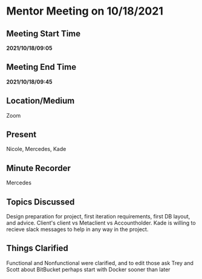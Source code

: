 # Mentor Meeting on 10/18/2021

## Meeting Start Time

**2021/10/18/09:05**

## Meeting End Time

**2021/10/18/09:45**

## Location/Medium

Zoom

## Present

Nicole, Mercedes, Kade

## Minute Recorder
Mercedes

## Topics Discussed

Design preparation for project, first iteration requirements, first DB layout, and advice. 
Client's client vs Metaclient vs Accountholder.
Kade is willing to recieve slack messages to help in any way in the project.

## Things Clarified

Functional and Nonfunctional were clarified, and to edit those
ask Trey and Scott about BitBucket
perhaps start with Docker sooner than later

